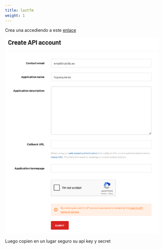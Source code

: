 ```yaml
---
title: lastfm
weight: 1
---
```


Crea una accediendo a este [enlace](https://www.last.fm/api/account/create) 

![Pasted image 20250326011917.png](Pasted-image-20250326011917.png)

Luego copien en un lugar seguro su api key y secret

